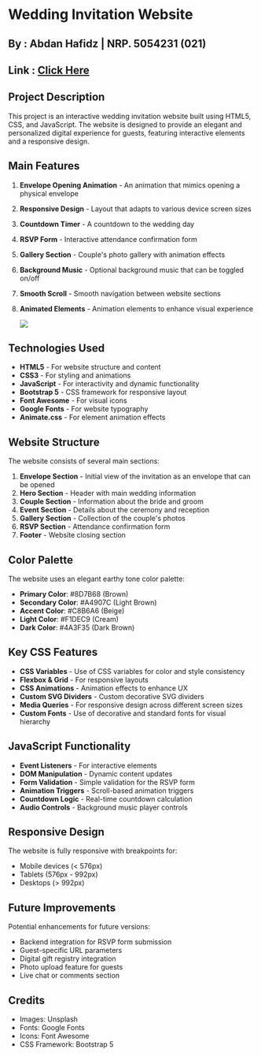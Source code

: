 # Wedding Invitation Website

## By : Abdan Hafidz | NRP. 5054231 (021)

## Link : <a href="https://pweb5-abdan.vercel.app"> Click Here </a>

## Project Description

This project is an interactive wedding invitation website built using HTML5, CSS, and JavaScript. The website is designed to provide an elegant and personalized digital experience for guests, featuring interactive elements and a responsive design.

## Main Features

1. **Envelope Opening Animation** - An animation that mimics opening a physical envelope
2. **Responsive Design** - Layout that adapts to various device screen sizes
3. **Countdown Timer** - A countdown to the wedding day
4. **RSVP Form** - Interactive attendance confirmation form
5. **Gallery Section** - Couple's photo gallery with animation effects
6. **Background Music** - Optional background music that can be toggled on/off
7. **Smooth Scroll** - Smooth navigation between website sections
8. **Animated Elements** - Animation elements to enhance visual experience

   ![](assets/gif1.gif)

## Technologies Used

- **HTML5** - For website structure and content
- **CSS3** - For styling and animations
- **JavaScript** - For interactivity and dynamic functionality
- **Bootstrap 5** - CSS framework for responsive layout
- **Font Awesome** - For visual icons
- **Google Fonts** - For website typography
- **Animate.css** - For element animation effects

## Website Structure

The website consists of several main sections:

1. **Envelope Section** - Initial view of the invitation as an envelope that can be opened
2. **Hero Section** - Header with main wedding information
3. **Couple Section** - Information about the bride and groom
4. **Event Section** - Details about the ceremony and reception
5. **Gallery Section** - Collection of the couple's photos
6. **RSVP Section** - Attendance confirmation form
7. **Footer** - Website closing section

## Color Palette

The website uses an elegant earthy tone color palette:

- **Primary Color**: #8D7B68 (Brown)
- **Secondary Color**: #A4907C (Light Brown)
- **Accent Color**: #C8B6A6 (Beige)
- **Light Color**: #F1DEC9 (Cream)
- **Dark Color**: #4A3F35 (Dark Brown)

## Key CSS Features

- **CSS Variables** - Use of CSS variables for color and style consistency
- **Flexbox & Grid** - For responsive layouts
- **CSS Animations** - Animation effects to enhance UX
- **Custom SVG Dividers** - Custom decorative SVG dividers
- **Media Queries** - For responsive design across different screen sizes
- **Custom Fonts** - Use of decorative and standard fonts for visual hierarchy

## JavaScript Functionality

- **Event Listeners** - For interactive elements
- **DOM Manipulation** - Dynamic content updates
- **Form Validation** - Simple validation for the RSVP form
- **Animation Triggers** - Scroll-based animation triggers
- **Countdown Logic** - Real-time countdown calculation
- **Audio Controls** - Background music player controls

## Responsive Design

The website is fully responsive with breakpoints for:

- Mobile devices (< 576px)
- Tablets (576px - 992px)
- Desktops (> 992px)

## Future Improvements

Potential enhancements for future versions:

- Backend integration for RSVP form submission
- Guest-specific URL parameters
- Digital gift registry integration
- Photo upload feature for guests
- Live chat or comments section

## Credits

- Images: Unsplash
- Fonts: Google Fonts
- Icons: Font Awesome
- CSS Framework: Bootstrap 5
